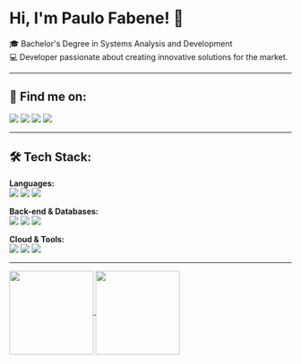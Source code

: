 # Hi, I'm Paulo Fabene! 👋

🎓 Bachelor's Degree in Systems Analysis and Development  
💻 Developer passionate about creating innovative solutions for the market.  

---

## 📱 Find me on:
<div>
<a href="https://instagram.com/paulofabene" target="_blank"><img src="https://img.shields.io/badge/-Instagram-%23E4405F?style=for-the-badge&logo=instagram&logoColor=white"></a>
<a href="https://www.twitch.tv/fabenejr" target="_blank"><img src="https://img.shields.io/badge/Twitch-9146FF?style=for-the-badge&logo=twitch&logoColor=white"></a>
<a href="mailto:fabenejunior@hotmail.com" target="_blank"><img src="https://img.shields.io/badge/Outlook-0078D4?style=for-the-badge&logo=microsoft-outlook&logoColor=white"></a>
<a href="https://www.linkedin.com/in/paulofabene" target="_blank"><img src="https://img.shields.io/badge/-LinkedIn-%230077B5?style=for-the-badge&logo=linkedin&logoColor=white"></a>   
</div>

---

## 🛠️ Tech Stack:
**Languages:**  
<img src="https://img.shields.io/badge/JavaScript-F7DF1E?style=for-the-badge&logo=javascript&logoColor=black" /> <img src="https://img.shields.io/badge/TypeScript-007ACC?style=for-the-badge&logo=typescript&logoColor=white" /> <img src="https://img.shields.io/badge/C%23-239120?style=for-the-badge&logo=c-sharp&logoColor=white" />

**Back-end & Databases:**  
<img src="https://img.shields.io/badge/Node.js-43853D?style=for-the-badge&logo=node.js&logoColor=white" /> <img src="https://img.shields.io/badge/MongoDB-4EA94B?style=for-the-badge&logo=mongodb&logoColor=white" /> <img src="https://img.shields.io/badge/SQL-4479A1?style=for-the-badge&logo=mysql&logoColor=white" />

**Cloud & Tools:**  
<img src="https://img.shields.io/badge/AWS-232F3E?style=for-the-badge&logo=amazon-aws&logoColor=white" /> <img src="https://img.shields.io/badge/Serverless-FB9B00?style=for-the-badge&logo=serverless&logoColor=white" /> <img src="https://img.shields.io/badge/Docker-2496ED?style=for-the-badge&logo=docker&logoColor=white" />


---

<div style="display: flex;">
  <a href="https://github.com/fabenejr">
    <img height="150em" img align="center" src="https://github-readme-stats-sigma-five.vercel.app/api/top-langs/?username=fabenejr&layout=compact&langs_count=7&theme=omni"/>  <img height="150em" img align="center" src="https://github-readme-stats-sigma-five.vercel.app/api?username=fabenejr&show_icons=true&theme=omni&include_all_commits=true&count_private=true"/>
  </a>
</div>
